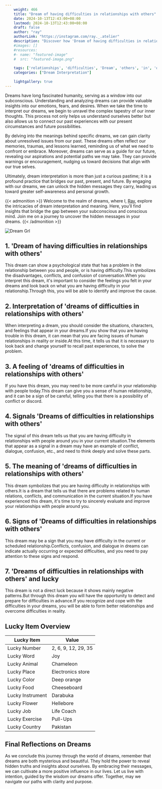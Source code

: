```yaml
---
    weight: 466
    title: "Dream of having difficulties in relationships with others"  # Assuming 'title' column exists
    date: 2024-10-13T12:43:00+08:00
    lastmod: 2024-10-13T12:43:00+08:00
    draft: false
    author: "ray"
    authorLink: "https://instagram.com/ray._.atelier"
    description: "Discover how 'Dream of having difficulties in relationships with others' can interpret your future and uncover its significant meanings in your life."
    #images: []
    #resources:
    #- name: "featured-image"
    #  src: "featured-image.png"
    
    tags: ['relationships', 'difficulties', 'Dream', 'others', 'in', 'of', 'with', 'having']
    categories: ["Dream Interpretation"]
    
    lightgallery: true
---
```

    
Dreams have long fascinated humanity, serving as a window into our subconscious. Understanding and analyzing dreams can provide valuable insights into our emotions, fears, and desires. When we take the time to interpret our dreams, we begin to unravel the complex tapestry of our inner thoughts. This process not only helps us understand ourselves better but also allows us to connect our past experiences with our present circumstances and future possibilities.

By delving into the meanings behind specific dreams, we can gain clarity about unresolved issues from our past. These dreams often reflect our memories, traumas, and lessons learned, reminding us of what we need to confront or embrace. Moreover, dreams can serve as a guide for our future, revealing our aspirations and potential paths we may take. They can provide warnings or encouragement, nudging us toward decisions that align with our true selves.

Ultimately, dream interpretation is more than just a curious pastime; it is a profound practice that bridges our past, present, and future. By engaging with our dreams, we can unlock the hidden messages they carry, leading us toward greater self-awareness and personal growth.

{{< admonition >}}
Welcome to the realm of dreams, where I, [Ray](https://instagram.com/ray._.atelier), explore the intricacies of dream interpretation and meaning. Here, you’ll find insights that bridge the gap between your subconscious and conscious mind. Join me on a journey to uncover the hidden messages in your dreams.
{{< /admonition >}}

![Dream Grl](https://cdn.pixabay.com/photo/2017/11/02/03/35/gothic-2910057_1280.jpg "Dream Grl")

## 1. 'Dream of having difficulties in relationships with others'
This dream can show a psychological state that has a problem in the relationship between you and people, or is having difficulty.This symbolizes the disadvantages, conflicts, and confusion of conversation.When you interpret this dream, it's important to consider the feelings you felt in your dreams and look back on what you are having difficulty in your relationship.Through this, you will be able to identify and improve the cause.

## 2. Interpretation of 'dreams of difficulties in relationships with others'
When interpreting a dream, you should consider the situations, characters, and feelings that appear in your dreams.If you show that you are having trouble in this dream, it can mean that you are facing issues of human relationships in reality or inside.At this time, it tells us that it is necessary to look back and change yourself to recall past experiences, to solve the problem.

## 3. A feeling of 'dreams of difficulties in relationships with others'
If you have this dream, you may need to be more careful in your relationship with people today.This dream can give you a sense of human relationship, and it can be a sign of be careful, telling you that there is a possibility of conflict or discord.

## 4. Signals 'Dreams of difficulties in relationships with others'
The signal of this dream tells us that you are having difficulty in relationships with people around you in your current situation.The elements that appear as a signal in a dream may have an example of conflict, dialogue, confusion, etc., and need to think deeply and solve these parts.

## 5. The meaning of 'dreams of difficulties in relationships with others'
This dream symbolizes that you are having difficulty in relationships with others.It is a dream that tells us that there are problems related to human relations, conflicts, and communication in the current situation.If you have experienced this dream, it's time to try to sincerely evaluate and improve your relationships with people around you.

## 6. Signs of 'Dreams of difficulties in relationships with others'
This dream may be a sign that you may have difficulty in the current or scheduled relationship.Conflicts, confusion, and dialogue in dreams can indicate actually occurring or expected difficulties, and you need to pay attention to these signs and respond.

## 7. 'Dreams of difficulties in relationships with others' and lucky
This dream is not a direct luck because it shows mainly negative patterns.But through this dream you will have the opportunity to detect and prepare for difficulties in advance.If you recognize and cope with the difficulties in your dreams, you will be able to form better relationships and overcome difficulties in reality.

## Lucky Item Overview
| Lucky Item          | Value              |
|---------------|--------------------|
| Lucky Number        | 2, 6, 9, 12, 29, 35  |
| Lucky Word          | Joy |
| Lucky Animal        | Chameleon |
| Lucky Place         | Electronics store     |
| Lucky Color         | Deep orange     |
| Lucky Food          | Cheeseboard      |
| Lucky Instrument    | Darabuka |
| Lucky Flower        | Hellebore    |
| Lucky Job           | Life Coach       |
| Lucky Exercise      | Pull-Ups  |
| Lucky Country       | Pakistan    |


##  Final Reflections on Dreams

As we conclude this journey through the world of dreams, remember that dreams are both mysterious and beautiful. They hold the power to reveal hidden truths and insights about ourselves. By embracing their messages, we can cultivate a more positive influence in our lives. Let us live with intention, guided by the wisdom our dreams offer. Together, may we navigate our paths with clarity and purpose.
